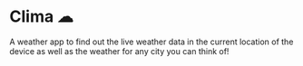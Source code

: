 
# Clima ☁

A weather app to find out the live weather data in the current location of the device as well as the weather for any city you can think of!

